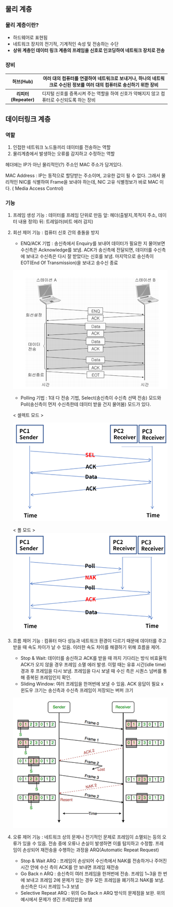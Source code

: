 ## 물리 계층



### 물리 계층이란?

- 하드웨어로 표현됨
- 네트워크 장치의 전기적, 기계적인 속성 및 전송하는 수단
- **상위 계층인 데이터 링크 계층의 프레임을 신호로 인코딩하여 네트워크 장치로 전송**



### 장비



|    **허브(Hub)**     | 여러 대의 컴퓨터를 연결하여 네트워크로 보내거나, 하나의 네트워크로 수신된 정보를 여러 대의 컴퓨터로 송신하기 위한 장비 |
| :------------------: | ------------------------------------------------------------ |
| **리피터(Repeater)** | 디지털 신호를 증폭시켜 주는 역할을 하여 신호가 약해지지 않고 컴퓨터로 수신되도록 하는 장비 |



## 데이터링크 계층



### 역할

1. 인접한 네트워크 노드들끼리 데이터를 전송하는 역할
2. 물리계층에서 발생하는 오류를 감지하고 수정하는 역할



헤더에는 IP가 아닌 물리적인(?)  주소인 MAC 주소가 담겨있다.

MAC Address : IP는 동적으로 할당받는 주소이며, 고유한 값이 될 수 없다. 그래서 물리적인 NIC를 식별하여 Frame을 보내야 하는데, NIC 고유 식별정보가 바로 MAC 이다. ( Media Access Control)



### 기능

1. 프레임 생성 기능 : 데이터를 프레임 단위로 만듬 앞: 헤더(출발지,목적지 주소, 데이터 내용 정의) 뒤: 트레일러(비트 에러 감지)

2. 회선 제어 기능 :  컴퓨터 신호 간의 충돌을 방지

   - ENQ/ACK 기법 : 송신측에서 Enquiry를 보내어 데이터가 필요한 지 물어보면 수신측은 Acknowledge를 보냄. ACK가 송신측에 전달되면, 데이터를 수신측에 보내고 수신측은 다시 잘 받았다는 신호를 보냄. 마지막으로 송신측이 EOT(End Of Transmission)을 보내고 송수신 종료

   ![데이터 링크 프로토콜: 회선 규칙(line discipline)-조회/확인(ENQuiry/ACKnowledgement) 응답 : 네이버  블로그](OSI_7계층.assets/캡처-16455093792862.PNG)

   - Polling 기법 : 1대 다 전송 기법, Select(송신측이 수신측 선택 전송) 모드와 Poll(송신측이 먼저 수신측한테 데이터 받을 건지 물어봄) 모드가 있다.

   < 셀렉트 모드 >

   ![image-20220222151907120](OSI_7계층.assets/image-20220222151907120.png)

   < 폴 모드 >![image-20220222151935055](OSI_7계층.assets/image-20220222151935055.png)

3. 흐름 제어 기능 : 컴퓨터 마다 성능과 네트워크 환경이 다르기 때문에 데이터를 주고 받을 때 속도 차이가 날 수 있음. 이러한 속도 차이를 해결하기 위해 흐름을 제어.

   - Stop & Wait: 데이터를 송신하고 ACK를 받을 때 까지 기다리는 방식 비효율적 ACK가 오지 않을 경우 프레임 소멸 에러 발생. 이럴 때는 유휴 시간(idle time) 경과 후 프레임을 다시 보냄. 프레임을 다시 보낼 때 수신 측은 시퀀스 넘버를 통해 중복된 프레임인지 확인.
   - Sliding Window: 여러 프레임을 한꺼번에 보낼 수 있음. ACK 응답이 필요 x 윈도우 크기는 송신측과 수신측 프레임이 저장되는 버퍼 크기

   ![Sliding Window Protocol | Set 3 (Selective Repeat) - GeeksforGeeks](OSI_7계층.assets/Sliding-Window-Protocol.jpg)

4. 오류 제어 기능 : 네트워크 상의 문제나 전기적인 문제로 프레임이 소멸되는 등의 오류가 있을 수 있음. 전송 중에 오류나 손실이 발생하면 이를 탐지하고 수정함. 프레임이 손상되어 재전송을 수행하는 과정을 ARQ(Automatic Repeat Request)

   - Stop & Wait ARQ : 프레임이 손상되어 수신측에서 NAK를 전송하거나 주어진 시간 안에 수신 측이 ACK를 안 보내면 프레임 재전송
   - Go Back n ARQ : 송신측이 여러 프레임을 한꺼번에 전송. 프레임 1~3을 한 번에 보내고 프레임 2에 문제가 있는 경우 모든 프레임을 폐기하고 NAK를 보냄. 송신측은 다시 프레임 1~3 보냄
   - Selective Repeat ARQ : 위의 Go Back n ARQ 방식의 문제점을 보완. 위의 예시에서 문제가 생긴 프레임만을 보냄

   

   

